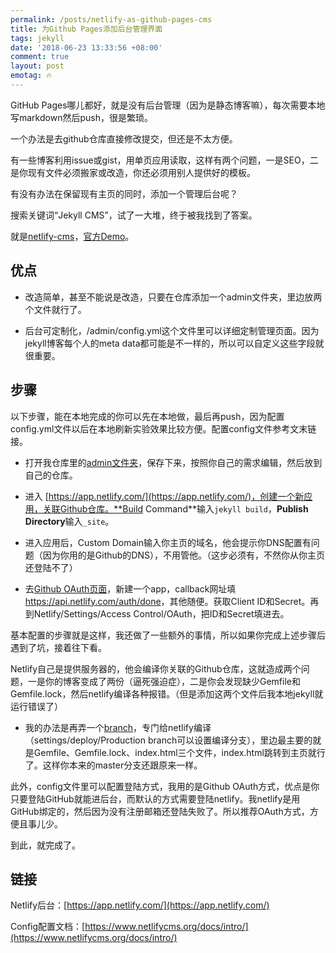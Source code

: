 ```yaml
---
permalink: /posts/netlify-as-github-pages-cms
title: 为Github Pages添加后台管理界面
tags: jekyll
date: '2018-06-23 13:33:56 +08:00'
comment: true
layout: post
emotag: 🔥
---
```

GitHub Pages哪儿都好，就是没有后台管理（因为是静态博客嘛），每次需要本地写markdown然后push，很是繁琐。

一个办法是去github仓库直接修改提交，但还是不太方便。

有一些博客利用issue或gist，用单页应用读取，这样有两个问题，一是SEO，二是你现有文件必须搬家或改造，你还必须用别人提供好的模板。

有没有办法在保留现有主页的同时，添加一个管理后台呢？

搜索关键词“Jekyll CMS”，试了一大堆，终于被我找到了答案。

就是[netlify-cms](https://github.com/netlify/netlify-cms)，[官方Demo](https://cms-demo.netlify.com/#/collections/posts)。

## 优点

- 改造简单，甚至不能说是改造，只要在仓库添加一个admin文件夹，里边放两个文件就行了。

- 后台可定制化，/admin/config.yml这个文件里可以详细定制管理页面。因为jekyll博客每个人的meta data都可能是不一样的，所以可以自定义这些字段就很重要。

## 步骤

以下步骤，能在本地完成的你可以先在本地做，最后再push，因为配置config.yml文件以后在本地刷新实验效果比较方便。配置config文件参考文末链接。

- 打开我仓库里的[admin文件夹](https://github.com/XUJINKAI/XUJINKAI.github.io/tree/master/admin)，保存下来，按照你自己的需求编辑，然后放到自己的仓库。

- 进入 [https://app.netlify.com/](https://app.netlify.com/)，创建一个新应用，关联Github仓库。**Build Command**输入`jekyll build`，**Publish Directory**输入`_site`。

- 进入应用后，Custom Domain输入你主页的域名，他会提示你DNS配置有问题（因为你用的是Github的DNS），不用管他。（这步必须有，不然你从你主页还登陆不了）

- 去[Github OAuth页面](https://github.com/settings/developers)，新建一个app，callback网址填<https://api.netlify.com/auth/done>，其他随便。获取Client ID和Secret。再到Netlify/Settings/Access Control/OAuth，把ID和Secret填进去。

基本配置的步骤就是这样，我还做了一些额外的事情，所以如果你完成上述步骤后遇到了坑，接着往下看。

Netlify自己是提供服务器的，他会编译你关联的Github仓库，这就造成两个问题，一是你的博客变成了两份（逼死强迫症），二是你会发现缺少Gemfile和Gemfile.lock，然后netlify编译各种报错。（但是添加这两个文件后我本地jekyll就运行错误了）

- 我的办法是再弄一个[branch](https://github.com/XUJINKAI/XUJINKAI.github.io/tree/netlify)，专门给netlify编译（settings/deploy/Production branch可以设置编译分支），里边最主要的就是Gemfile、Gemfile.lock、index.html三个文件，index.html跳转到主页就行了。这样你本来的master分支还跟原来一样。

此外，config文件里可以配置登陆方式，我用的是Github OAuth方式，优点是你只要登陆GitHub就能进后台，而默认的方式需要登陆netlify。我netlify是用GitHub绑定的，然后因为没有注册邮箱还登陆失败了。所以推荐OAuth方式，方便且事儿少。

到此，就完成了。

## 链接

Netlify后台：[https://app.netlify.com/](https://app.netlify.com/)

Config配置文档：[https://www.netlifycms.org/docs/intro/](https://www.netlifycms.org/docs/intro/)
